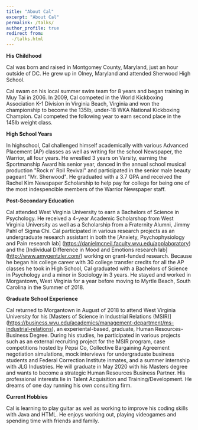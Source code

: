 ```yaml
---
title: "About Cal"
excerpt: "About Cal"
permalink: /talks/
author_profile: true
redirect from: 
  -/talks.html
---
```



**His Childhood**

Cal was born and raised in Montgomey County, Maryland, just an hour outside of DC. He grew up in Olney, Maryland and attended Sherwood High School.  


Cal swam on his local summer swim team for 8 years and began training in Muy Tai in 2006. In 2009, Cal competed in the World Kickboxing Association K-1 Division in Virginia Beach, Virginia and won the championship to become the 135lb, under-18 WKA National Kickboxing Champion. Cal competed the following year to earn second place in the 145lb weight class. 


**High School Years**

In highschool, Cal challenged himself academically with various Advanced Placement (AP) classes as well as writing for the school Newspaper, the Warrior, all four years. He wrestled 3 years on Varsity, earning the Sportmanship Award his senior year, danced in the annual school musical production "Rock n' Roll Revival" and participated in the senior male beauty pageant "Mr. Sherwood". He graduated with a 3.7 GPA and received the Rachel Kim Newspaper Scholarship to help pay for college for being one of the most indespencible members of the Warrior Newspaper staff.   

**Post-Secondary Education**

Cal attended West Virginia University to earn a Bachelors of Science in Psychology. He received a 4-year Academic Scholarshop from West Virginia University as well as a Scholarship from a Fraternity Alumni, Jimmy Pahl of Sigma Chi. Cal participated in various research projects as an undergraduate research assistant in both the [Anxiety, Psychophysiology and Pain research lab] (https://danielmcneil.faculty.wvu.edu/applaboratory) and the [Individual Difference in Mood and Emotions research lab] (http://www.amygentzler.com/) working on grant-funded research. Because he began his college career with 30 college transfer credits for all the AP classes he took in High School, Cal graduated with a Bachelors of Science in Psychology and a minor in Sociology in 3 years. He stayed and worked in Morgantown, West Virginia for a year before moving to Myrtle Beach, South Carolina in the Summer of 2018. 

**Graduate School Experience**

Cal returned to Morgantown in August of 2018 to attend West Virginia University for his [Masters of Science in Industrial Relations (MSIR)] (https://business.wvu.edu/academics/management-department/ms-industrial-relations), an experiental-based, graduate, Human Resources-Business Degree. During his studies, he participated in various projects such as an external recruiting project for the MSIR program, case competitions hosted by Pepsi Co, Collective Bargaining Agreement negotiation simulations, mock interviews for undergraduate business students and Federal Correction Institute inmates, and a summer internship with JLG Industries. He will graduate in May 2020 with his Masters degree and wants to become a strategic Human Resources Business Partner. His professional interests lie in Talent Acquisition and Training/Development. He dreams of one day running his own consulting firm.  

**Current Hobbies**

Cal is learning to play guitar as well as working to improve his coding skills with Java and HTML. He enjoys working out, playing videogames and spending time with friends and family. 


